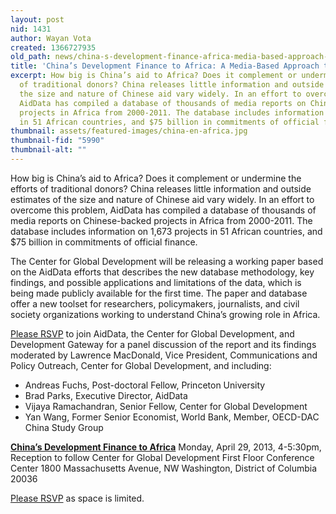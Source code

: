 ```yaml
---
layout: post
nid: 1431
author: Wayan Vota
created: 1366727935
old_path: news/china-s-development-finance-africa-media-based-approach-data-collection
title: 'China’s Development Finance to Africa: A Media-Based Approach to Data Collection'
excerpt: How big is China’s aid to Africa? Does it complement or undermine the efforts
  of traditional donors? China releases little information and outside estimates of
  the size and nature of Chinese aid vary widely. In an effort to overcome this problem,
  AidData has compiled a database of thousands of media reports on Chinese-backed
  projects in Africa from 2000-2011. The database includes information on 1,673 projects
  in 51 African countries, and $75 billion in commitments of official finance.
thumbnail: assets/featured-images/china-en-africa.jpg
thumbnail-fid: "5990"
thumbnail-alt: ""
---
```


How big is China’s aid to Africa? Does it complement or undermine the efforts of traditional donors? China releases little information and outside estimates of the size and nature of Chinese aid vary widely. In an effort to overcome this problem, AidData has compiled a database of thousands of media reports on Chinese-backed projects in Africa from 2000-2011. The database includes information on 1,673 projects in 51 African countries, and $75 billion in commitments of official finance.

The Center for Global Development will be releasing a working paper based on the AidData efforts that describes the new database methodology, key findings, and possible applications and limitations of the data, which is being made publicly available for the first time. The paper and database offer a new toolset for researchers, policymakers, journalists, and civil society organizations working to understand China’s growing role in Africa.

[Please RSVP](https://www.cvent.com/d/ncqtcj?lang=en&sms=7&cn=zVVxtq3kBUipesJap7XQrA) to join AidData, the Center for Global Development, and Development Gateway for a panel discussion of the report and its findings moderated by Lawrence MacDonald, Vice President, Communications and Policy Outreach, Center for Global Development, and including:

- Andreas Fuchs, Post-doctoral Fellow, Princeton University
- Brad Parks, Executive Director, AidData
- Vijaya Ramachandran, Senior Fellow, Center for Global Development
- Yan Wang, Former Senior Economist, World Bank, Member, OECD-DAC China Study Group

**[China’s Development Finance to Africa](https://www.cvent.com/d/ncqtcj?lang=en&sms=7&cn=zVVxtq3kBUipesJap7XQrA)** Monday, April 29, 2013, 4-5:30pm, Reception to follow Center for Global Development First Floor Conference Center 1800 Massachusetts Avenue, NW Washington, District of Columbia 20036

[Please RSVP](https://www.cvent.com/d/ncqtcj?lang=en&sms=7&cn=zVVxtq3kBUipesJap7XQrA) as space is limited.


